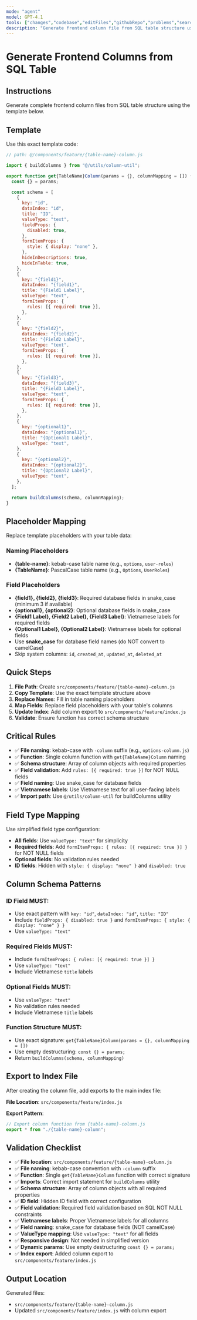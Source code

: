 ```yaml
---
mode: "agent"
model: GPT-4.1
tools: ["changes","codebase","editFiles","githubRepo","problems","search","searchResults"]
description: "Generate frontend column file from SQL table structure using template code"
---
```


# Generate Frontend Columns from SQL Table

## Instructions

Generate complete frontend column files from SQL table structure using the template below.

## Template

Use this exact template code:

```javascript
// path: @/components/feature/{table-name}-column.js

import { buildColumns } from "@/utils/column-util";

export function get{TableName}Column(params = {}, columnMapping = []) {
  const {} = params;

  const schema = [
    {
      key: "id",
      dataIndex: "id",
      title: "ID",
      valueType: "text",
      fieldProps: {
        disabled: true,
      },
      formItemProps: {
        style: { display: "none" },
      },
      hideInDescriptions: true,
      hideInTable: true,
    },
    {
      key: "{field1}",
      dataIndex: "{field1}",
      title: "{Field1 Label}",
      valueType: "text",
      formItemProps: {
        rules: [{ required: true }],
      },
    },
    {
      key: "{field2}",
      dataIndex: "{field2}",
      title: "{Field2 Label}",
      valueType: "text",
      formItemProps: {
        rules: [{ required: true }],
      },
    },
    {
      key: "{field3}",
      dataIndex: "{field3}",
      title: "{Field3 Label}",
      valueType: "text",
      formItemProps: {
        rules: [{ required: true }],
      },
    },
    {
      key: "{optional1}",
      dataIndex: "{optional1}",
      title: "{Optional1 Label}",
      valueType: "text",
    },
    {
      key: "{optional2}",
      dataIndex: "{optional2}",
      title: "{Optional2 Label}",
      valueType: "text",
    },
  ];

  return buildColumns(schema, columnMapping);
}
```

## Placeholder Mapping

Replace template placeholders with your table data:

### Naming Placeholders

- **{table-name}**: kebab-case table name (e.g., `options`, `user-roles`)
- **{TableName}**: PascalCase table name (e.g., `Options`, `UserRoles`)

### Field Placeholders

- **{field1}, {field2}, {field3}**: Required database fields in snake_case (minimum 3 if available)
- **{optional1}, {optional2}**: Optional database fields in snake_case
- **{Field1 Label}, {Field2 Label}, {Field3 Label}**: Vietnamese labels for required fields
- **{Optional1 Label}, {Optional2 Label}**: Vietnamese labels for optional fields
- Use **snake_case** for database field names (do NOT convert to camelCase)
- Skip system columns: `id`, `created_at`, `updated_at`, `deleted_at`

## Quick Steps

1. **File Path**: Create `src/components/feature/{table-name}-column.js`
2. **Copy Template**: Use the exact template structure above
3. **Replace Names**: Fill in table naming placeholders
4. **Map Fields**: Replace field placeholders with your table's columns
5. **Update Index**: Add column export to `src/components/feature/index.js`
6. **Validate**: Ensure function has correct schema structure

## Critical Rules

- ✅ **File naming**: kebab-case with `-column` suffix (e.g., `options-column.js`)
- ✅ **Function**: Single column function with `get{TableName}Column` naming
- ✅ **Schema structure**: Array of column objects with required properties
- ✅ **Field validation**: Add `rules: [{ required: true }]` for NOT NULL fields
- ✅ **Field naming**: Use snake_case for database fields
- ✅ **Vietnamese labels**: Use Vietnamese text for all user-facing labels
- ✅ **Import path**: Use `@/utils/column-util` for buildColumns utility

## Field Type Mapping

Use simplified field type configuration:

- **All fields**: Use `valueType: "text"` for simplicity
- **Required fields**: Add `formItemProps: { rules: [{ required: true }] }` for NOT NULL fields
- **Optional fields**: No validation rules needed
- **ID fields**: Hidden with `style: { display: "none" }` and `disabled: true`

## Column Schema Patterns

### ID Field MUST:

- Use exact pattern with `key: "id"`, `dataIndex: "id"`, `title: "ID"`
- Include `fieldProps: { disabled: true }` and `formItemProps: { style: { display: "none" } }`
- Use `valueType: "text"`

### Required Fields MUST:

- Include `formItemProps: { rules: [{ required: true }] }`
- Use `valueType: "text"`
- Include Vietnamese `title` labels

### Optional Fields MUST:

- Use `valueType: "text"`
- No validation rules needed
- Include Vietnamese `title` labels

### Function Structure MUST:

- Use exact signature: `get{TableName}Column(params = {}, columnMapping = [])`
- Use empty destructuring: `const {} = params;`
- Return `buildColumns(schema, columnMapping)`

## Export to Index File

After creating the column file, add exports to the main index file:

**File Location**: `src/components/feature/index.js`

**Export Pattern**:

```javascript
// Export column function from {table-name}-column.js
export * from "./{table-name}-column";
```

## Validation Checklist

- ✅ **File location**: `src/components/feature/{table-name}-column.js`
- ✅ **File naming**: kebab-case convention with `-column` suffix
- ✅ **Function**: Single `get{TableName}Column` function with correct signature
- ✅ **Imports**: Correct import statement for `buildColumns` utility
- ✅ **Schema structure**: Array of column objects with all required properties
- ✅ **ID field**: Hidden ID field with correct configuration
- ✅ **Field validation**: Required field validation based on SQL NOT NULL constraints
- ✅ **Vietnamese labels**: Proper Vietnamese labels for all columns
- ✅ **Field naming**: snake_case for database fields (NOT camelCase)
- ✅ **ValueType mapping**: Use `valueType: "text"` for all fields
- ✅ **Responsive design**: Not needed in simplified version
- ✅ **Dynamic params**: Use empty destructuring `const {} = params;`
- ✅ **Index export**: Added column export to `src/components/feature/index.js`

## Output Location

Generated files:

- `src/components/feature/{table-name}-column.js`
- Updated `src/components/feature/index.js` with column export
